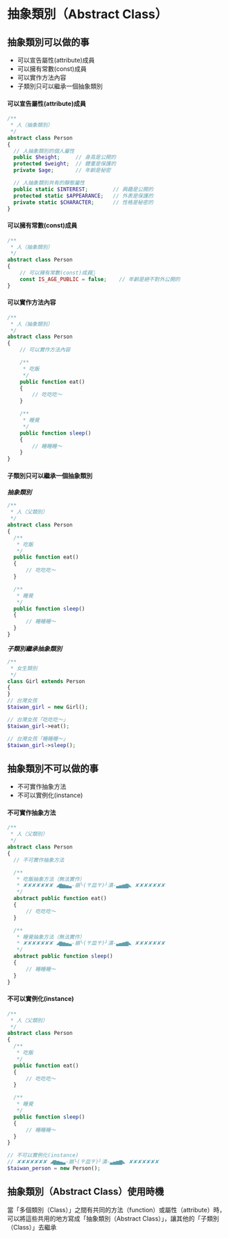 # 抽象類別（Abstract Class）

## 抽象類別可以做的事

* 可以宣告屬性(attribute)成員
* 可以擁有常數(const)成員
* 可以實作方法內容
* 子類別只可以繼承一個抽象類別

#### 可以宣告屬性(attribute)成員

```php
/**
 * 人（抽象類別）
 */
abstract class Person
{
  // 人抽象類別的個人屬性
  public $height;     // 身高是公開的
  protected $weight;  // 體重是保護的
  private $age;       // 年齡是秘密

  // 人抽象類別共有的靜態屬性
  public static $INTEREST;        // 興趣是公開的
  protected static $APPEARANCE;   // 外表是保護的
  private static $CHARACTER;      // 性格是秘密的
}
```

#### 可以擁有常數(const)成員

```php
/**
 * 人（抽象類別）
 */
abstract class Person
{
    // 可以擁有常數(const)成員
    const IS_AGE_PUBLIC = false;    // 年齡是絕不對外公開的
}
```

#### 可以實作方法內容

```php
/**
 * 人（抽象類別）
 */
abstract class Person
{
    // 可以實作方法內容

    /**
     * 吃飯
     */
    public function eat()
    {
        // 吃吃吃～
    }

    /**
     * 睡覺
     */
    public function sleep()
    {
        // 睡睡睡～
    }
}
```

#### 子類別只可以繼承一個抽象類別

***抽象類別***

```php
/**
 * 人（父類別）
 */
abstract class Person
{
  /**
   * 吃飯
   */
  public function eat()
  {
      // 吃吃吃～
  }

  /**
   * 睡覺
   */
  public function sleep()
  {
      // 睡睡睡～
  }
}
```

***子類別繼承抽象類別***

```php
/**
 * 女生類別
 */
class Girl extends Person
{
}
// 台灣女孩
$taiwan_girl = new Girl();

// 台灣女孩「吃吃吃～」
$taiwan_girl->eat();

// 台灣女孩「睡睡睡～」
$taiwan_girl->sleep();
```


## 抽象類別不可以做的事

* 不可實作抽象方法
* 不可以實例化(instance)


#### 不可實作抽象方法

```php
/**
 * 人（父類別）
 */
abstract class Person
{
  // 不可實作抽象方法

  /**
   * 吃飯抽象方法（無法實作）
   * ✘✘✘✘✘✘✘ ◢▆▅▄▃-崩╰(〒皿〒)╯潰-▃▄▅▆◣ ✘✘✘✘✘✘✘
   */
  abstract public function eat()
  {
      // 吃吃吃～
  }

  /**
   * 睡覺抽象方法（無法實作）
   * ✘✘✘✘✘✘✘ ◢▆▅▄▃-崩╰(〒皿〒)╯潰-▃▄▅▆◣ ✘✘✘✘✘✘✘
   */
  abstract public function sleep()
  {
      // 睡睡睡～
  }
}
```

#### 不可以實例化(instance)

```php
/**
 * 人（父類別）
 */
abstract class Person
{
  /**
   * 吃飯
   */
  public function eat()
  {
      // 吃吃吃～
  }

  /**
   * 睡覺
   */
  public function sleep()
  {
      // 睡睡睡～
  }
}

// 不可以實例化(instance)
// ✘✘✘✘✘✘✘ ◢▆▅▄▃-崩╰(〒皿〒)╯潰-▃▄▅▆◣ ✘✘✘✘✘✘✘
$taiwan_person = new Person();
```

## 抽象類別（Abstract Class）使用時機

當「多個類別（Class）」之間有共同的方法（function）或屬性（attribute）時，可以將這些共用的地方寫成「抽象類別（Abstract Class）」，讓其他的「子類別（Class）」去繼承
